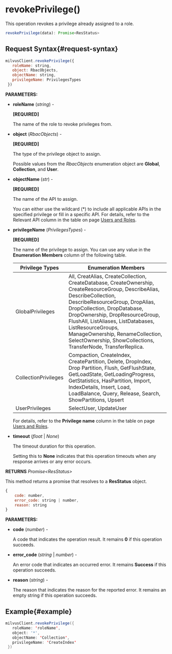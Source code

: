 # revokePrivilege()

This operation revokes a privilege already assigned to a role.

```javascript
revokePrivilege(data): Promise<ResStatus>
```

## Request Syntax{#request-syntax}

```javascript
milvusClient.revokePrivilege({
   roleName: string,
   object: RbacObjects,
   objectName: string,
   privilegeName: PrivilegesTypes
 })
```

**PARAMETERS:**

- **roleName** (*string*) -

    **[REQUIRED]**

    The name of the role to revoke privileges from.

- **object** (*RbacObjects*) -

    **[REQUIRED]**

    The type of the privilege object to assign. 

    Possible values from the *RbacObjects* enumeration object are **Global**, **Collection**, and **User**.

- **objectName** (*str*) - 

    **[REQUIRED]**

    The name of the API to assign. 

    You can either use the wildcard (*) to include all applicable APIs in the specified privilege or fill in a specific API. For details, refer to the Relevant API column in the table on page [Users and Roles](https://milvus.io/docs/users_and_roles.md).

- **privilegeName** (*PrivilegesTypes*) -

    **[REQUIRED]**

    The name of the privilege to assign. You can use any value in the **Enumeration Members** column of the following table.

    |  Privilege Types           |  Enumeration Members                                                                                                                                                                                                                                                                                                                                                                         |
    | -------------------------- | -------------------------------------------------------------------------------------------------------------------------------------------------------------------------------------------------------------------------------------------------------------------------------------------------------------------------------------------------------------------------------------------- |
    |  GlobalPrivileges<br/>  |  All, CreatAlias, CreateCollection, CreateDatabase, CreateOwnership, CreateResourceGroup, DescribeAlias, DescribeCollection, DescribeResourceGroup, DropAlias, DropCollection, DropDatabase, DropOwnership, DropResourceGroup, FlushAll, ListAliases, ListDatabases, ListResourceGroups, ManageOwnership, RenameCollection, SelectOwnership, ShowCollections, TransferNode, TransferReplica. |
    |  CollectionPrivileges      |  Compaction, CreateIndex, CreatePartition, Delete, DropIndex, Drop Partition, Flush, GetFlushState, GetLoadState, GetLoadingProgress, GetStatistics, HasPartition, Import, IndexDetails, Insert, Load, LoadBalance, Query, Release, Search, ShowPartitions, Upsert                                                                                                                           |
    |  UserPrivileges            |  SelectUser, UpdateUser                                                                                                                                                                                                                                                                                                                                                                      |

    For details, refer to the **Privilege name** column in the table on page [Users and Roles](https://milvus.io/docs/users_and_roles.md).

- **timeout** (*float* | *None*)  

    The timeout duration for this operation. 

    Setting this to **None** indicates that this operation timeouts when any response arrives or any error occurs.

**RETURNS** *Promise\<ResStatus>*

This method returns a promise that resolves to a **ResStatus** object.

```javascript
{
    code: number,
    error_code: string | number,
    reason: string
}
```

**PARAMETERS:**

- **code** (*number*) -

    A code that indicates the operation result. It remains **0** if this operation succeeds.

- **error_code** (*string* | *number*) -

    An error code that indicates an occurred error. It remains **Success** if this operation succeeds. 

- **reason** (*string*) - 

    The reason that indicates the reason for the reported error. It remains an empty string if this operation succeeds.

## Example{#example}

```java
milvusClient.revokePrivilege({
   roleName: 'roleName',
   object: '*',
   objectName: 'Collection',
   privilegeName: 'CreateIndex'
 })
```

